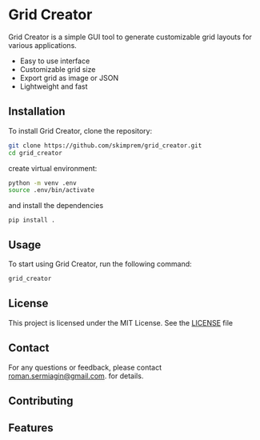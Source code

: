 # Grid Creator

Grid Creator is a simple GUI tool to generate customizable grid layouts for various
applications.


- Easy to use interface
- Customizable grid size
- Export grid as image or JSON
- Lightweight and fast

## Installation

To install Grid Creator, clone the repository:

```bash
git clone https://github.com/skimprem/grid_creator.git
cd grid_creator
```

create virtual environment:
```bash
python -m venv .env
source .env/bin/activate
```

and install the dependencies

```
pip install .
```

## Usage

To start using Grid Creator, run the following command:

```bash
grid_creator
```

## License

This project is licensed under the MIT License. See the [LICENSE](LICENSE) file

## Contact

For any questions or feedback, please contact
[roman.sermiagin@gmail.com](mailto:roman.sermiagin@gmail.com).
for details.

## Contributing
## Features